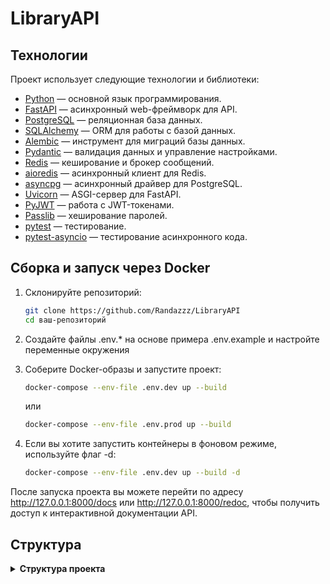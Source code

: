 # LibraryAPI

## Технологии

Проект использует следующие технологии и библиотеки:

- [Python](https://www.python.org/) — основной язык программирования.
- [FastAPI](https://fastapi.tiangolo.com/) — асинхронный web-фреймворк для API.
- [PostgreSQL](https://www.postgresql.org/) — реляционная база данных.
- [SQLAlchemy](https://www.sqlalchemy.org/) — ORM для работы с базой данных.
- [Alembic](https://alembic.sqlalchemy.org/en/latest/) — инструмент для миграций базы данных.
- [Pydantic](https://docs.pydantic.dev/latest/) — валидация данных и управление настройками.
- [Redis](https://redis.io/) — кеширование и брокер сообщений.
- [aioredis](https://github.com/aio-libs/aioredis-py) — асинхронный клиент для Redis.
- [asyncpg](https://github.com/MagicStack/asyncpg) — асинхронный драйвер для PostgreSQL.
- [Uvicorn](https://www.uvicorn.org/) — ASGI-сервер для FastAPI.
- [PyJWT](https://pyjwt.readthedocs.io/en/latest/) — работа с JWT-токенами.
- [Passlib](https://passlib.readthedocs.io/en/stable/) — хеширование паролей.
- [pytest](https://docs.pytest.org/en/latest/) — тестирование.
- [pytest-asyncio](https://github.com/pytest-dev/pytest-asyncio) — тестирование асинхронного кода.

## Сборка и запуск через Docker

1. Склонируйте репозиторий:

   ```bash
   git clone https://github.com/Randazzz/LibraryAPI
   cd ваш-репозиторий
   ```
2. Создайте файлы .env.* на основе примера .env.example и настройте переменные окружения

3. Соберите Docker-образы и запустите проект:

   ```bash
   docker-compose --env-file .env.dev up --build
   ```
   или
   ```bash
   docker-compose --env-file .env.prod up --build
   ```

4. Если вы хотите запустить контейнеры в фоновом режиме, используйте флаг -d:

   ```bash
   docker-compose --env-file .env.dev up --build -d
   ```
После запуска проекта вы можете перейти по адресу http://127.0.0.1:8000/docs
или http://127.0.0.1:8000/redoc, чтобы получить доступ к интерактивной документации API.

## Структура
<details>
  <summary><strong>Структура проекта</strong></summary>

```markdown
Library/
└── src/
│  ├── api/
│  │   └── v1/
│  │   │  ├── __init__.py
│  │   │  ├── auth.py
│  │   │  ├── author.py
│  │   │  ├── book.py
│  │   │  ├── genre.py
│  │   │  └── user.py
│  │   └── __init__.py
│  ├── core/
│  │   └── exceptions/
│  │   ├── __init__.py
│  │   ├── auth.py
│  │   ├── config.py
│  │   ├── dependencies.py
│  │   ├── logging.py
│  │   ├── security.py
│  │   └── validations.py
│  ├── db/
│  │   ├── models/
│  │   │   ├── __init__.py
│  │   │   ├── associations.py
│  │   │   ├── books.py
│  │   │   ├── users.py
│  │   │   └── utils.py
│  │   ├── repositories/
│  │   │   ├── __init__.py
│  │   │  ├── author.py
│  │   │  ├── book.py
│  │   │  ├── genre.py
│  │   │   └── user.py
│  │   ├── __init__.py
│  │   ├── base.py
│  │   └── database.py
│  ├── migrations/
│  ├── schemas/
│  │   ├── __init__.py
│  │   ├── auth.py
│  │   ├── author.py
│  │   ├── book.py
│  │   ├── common.py
│  │   ├── genre.py
│  │   └── user.py
│  ├── services/
│  │   ├── __init__.py
│  │   ├── auth.py
│  │   ├── author.py
│  │   ├── book.py
│  │   ├── genre.py
│  │   └── user.py
│  ├── __init__.py
│  └── main.py
├── tests/
├── .dockerignore
├── .env.dev
├── .env.example
├── .env.prod
├── .env.test
├── .gitignore
├── .alembic.ini
├── .docker-compose.yml
├── Dockerfile
├── logging.log
├── entrypoint.sh
├── pyproject.toml
├── README.md
└── requirements.txt
```
</details>